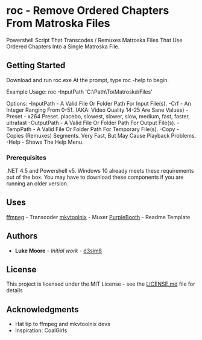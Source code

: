 # roc - Remove Ordered Chapters From Matroska Files

Powershell Script That Transcodes / Remuxes Matroska Files That Use Ordered Chapters Into a Single Matroska File.

## Getting Started

Download and run roc.exe
At the prompt, type roc -help to begin.

Example Usage: roc -InputPath 'C:\Path\To\Matroska\Files\'

Options:
\-InputPath \- A Valid File Or Folder Path For Input File(s).
\-Crf \- An Integer Ranging From 0-51. (AKA: Video Quality 14-25 Are Sane Values)
\-Preset \- x264 Preset. placebo, slowest, slower, slow, medium, fast, faster, ultrafast
\-OutputPath \- A Valid File Or Folder Path For Output File(s).
\-TempPath \- A Valid File Or Folder Path For Temporary File(s).
\-Copy \- Copies (Remuxes) Segments. Very Fast, But May Cause Playback Problems.
\-Help \- Shows The Help Menu.

### Prerequisites

.NET 4.5 and Powershell v5. Windows 10 already meets these requirements out of the box. You may have to download these components if you are running an older version.

## Uses
[ffmpeg](https://www.ffmpeg.org/) - Transcoder
[mkvtoolnix](https://mkvtoolnix.download/index.html) - Muxer
[PurpleBooth](https://github.com/PurpleBooth) - Readme Template

## Authors

* **Luke Moore** - *Initial work* - [d3sim8](https://github.com/lukemoore66)

## License

This project is licensed under the MIT License - see the [LICENSE.md](LICENSE.md) file for details

## Acknowledgments

* Hat tip to ffmpeg and mkvtoolnix devs
* Inspiration: CoalGirls

